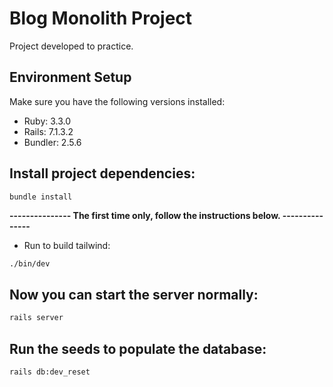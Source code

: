# Blog Monolith Project

Project developed to practice.

## Environment Setup

Make sure you have the following versions installed:

- Ruby: 3.3.0
- Rails: 7.1.3.2
- Bundler: 2.5.6

## Install project dependencies:
```bash
bundle install
```

**--------------- The first time only, follow the instructions below. ---------------**

* Run to build tailwind:
```console
./bin/dev
```

## Now you can start the server normally:
```bash
rails server
```

## Run the seeds to populate the database:
```bash
rails db:dev_reset
```